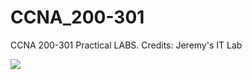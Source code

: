 # CCNA_200-301
CCNA 200-301 Practical LABS. Credits:  Jeremy's IT Lab 

<a href="https://medium.com/@adithyakrishnav001/cisco-devises-configuration-commands-ccna-200-301-cba14591f97b"> <img src="https://user-images.githubusercontent.com/84318379/230762526-cb8daf17-ba1e-4ab2-a044-8b3b65aca738.png" ><a/>
